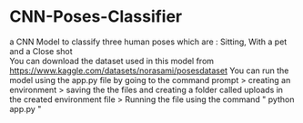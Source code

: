 # CNN-Poses-Classifier
a CNN Model to classify three human poses which are : Sitting, With a pet and a Close shot  
You can download the dataset used in this model from https://www.kaggle.com/datasets/norasami/posesdataset
You can run the model using the app.py file by going to the command prompt > creating an environment > saving the the files and creating a folder called uploads in the created environment file > Running the file using the command " python app.py "
